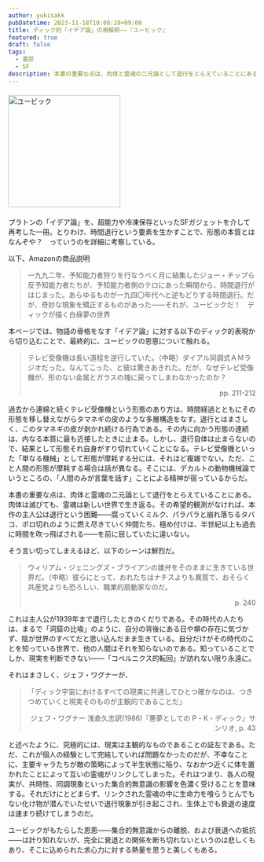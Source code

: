 ```yaml
---
author: yukisakk
pubDatetime: 2023-11-18T10:08:28+09:00
title: ディック的「イデア論」の再解釈——『ユービック』
featured: true
draft: false
tags:
  - 書評
  - SF
description: 本書の重要な点は、肉体と霊魂の二元論として退行をとらえていることにある。肉体は滅びても、霊魂は新しい世界で生き返る。
---
```


<div style="margin: 20px 0">
<a href="https://www.amazon.co.jp/dp/4150103143/ref=nosim?tag=revbooks084-22" class="inline-block" style="margin: 0; padding: 0; border-width: 0;">     
<img src="https://images-na.ssl-images-amazon.com/images/P/4150103143.09.LZZZZZZZ.jpg" alt="ユービック" style="width: 228px; height: auto; border-radius: 0; margin: 0; padding: 0;"> 
</a>
</div>

プラトンの「イデア論」を、超能力や冷凍保存といったSFガジェットを介して再考した一冊。とりわけ、時間退行という要素を生かすことで、形態の本質とはなんぞや？　っていうのを詳細に考察している。

以下、Amazonの商品説明

> 一九九二年、予知能力者狩りを行なうべく月に結集したジョー・チップら反予知能力者たちが、予知能力者側のテロにあった瞬間から、時間退行がはじまった。あらゆるものが一九四〇年代へと逆もどりする時間退行。だが、奇妙な現象を矯正するものがあった――それが、ユービックだ！　ディックが描く白昼夢の世界

本ページでは、物語の骨格をなす「イデア論」に対する以下のディック的表現から切り込むことで、最終的に、ユービックの恩恵について触れる。

> テレビ受像機は長い道程を逆行していた。（中略）ダイアル同調式ＡＭラジオだった。なんてこった、と彼は驚きあきれた。だが、なぜテレビ受像機が、形のない金属とガラスの塊に戻ってしまわなかったのか？
>
> <div style="text-align: right">pp. 211-212</div>

過去から連綿と続くテレビ受像機という形態のあり方は、時間経過とともにその形態を移し替えながらタマネギの皮のような多層構造をなす。退行とはまさしく、このタマネギの皮が剥かれ続ける行為である。その内に向かう形態の連続は、内なる本質に最も近接したときに止まる。しかし、退行自体は止まらないので、結果として形態それ自身がすり切れていくことになる。テレビ受像機といった「単なる機械」として形態が摩耗する分には、それほど複雑でない。ただ、こと人間の形態が摩耗する場合は話が異なる。そこには、デカルトの動物機械論でいうところの、「人間のみが言葉を話す」ことによる精神が宿っているからだ。

本書の重要な点は、肉体と霊魂の二元論として退行をとらえていることにある。肉体は滅びても、霊魂は新しい世界で生き返る。その希望的観測がなければ、本作の主人公は退行という困難——腐っていくミルク、パラパラと崩れ落ちるタバコ、ボロ切れのように燃え尽きていく仲間たち、極め付けは、半世紀以上も過去に時間を吹っ飛ばされる——を前に屈していたに違いない。

そう言い切ってしまえるほど、以下のシーンは鮮烈だ。

> ウィリアム・ジェニングズ・ブライアンの雄弁をそのままに生きている世界だ。（中略）彼らにとって、おれたちはナチスよりも異質で、おそらく共産党よりも恐ろしい、職業的扇動家なのだ。
>
> <div style="text-align: right">p. 240</div>

これは主人公が1939年まで退行したときのくだりである。その時代の人たちは、まるで「洞窟の比喩」のように、自分の背後にある日や塀の存在に気づかず、陰が世界のすべてだと思い込んだまま生きている。自分だけがその時代のことを知っている世界で、他の人間はそれを知らないのである。知っていることでしか、現実を判断できない——「コペルニクス的転回」が訪れない限り永遠に。

それはまさしく、ジェフ・ワグナーが、

> 「ディック宇宙におけるすべての現実に共通してひとつ確かなのは、つきつめていくと現実そのものが主観的であることだ」
>
> <div style="text-align: right">ジェフ・ワグナー 浅倉久志訳(1986)『悪夢としての P・K・ディック』サンリオ, p. 43</div>

と述べたように、究極的には、現実は主観的なものであることの証左である。ただ、これが個人の経験として完結していれば問題なかったのだが、不幸なことに、主要キャラたちが敵の策略によって半生状態に陥り、なおかつ近くに体を置かれたことによって互いの霊魂がリンクしてしまった。それはつまり、各人の現実が、共時性、同調現象といった集合的無意識の影響を色濃く受けることを意味する。それだけにとどまらず、リンクされた霊魂の中に生命力を喰らうとんでもない化け物が潜んでいたせいで退行現象が引き起こされ、生体上でも衰退の速度は速まり続けてしまうのだ。

ユービックがもたらした恩恵——集合的無意識からの離脱、および衰退への抵抗——は計り知れないが、完全に衰退との関係を断ち切れないというのは悲しくもあり、そこに込められた求心力に対する熱量を思うと美しくもある。
